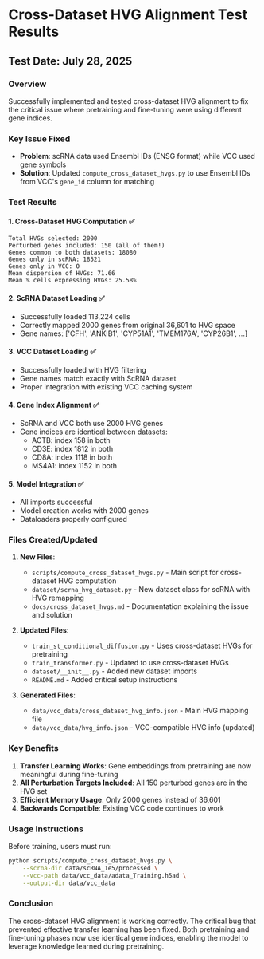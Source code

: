 # Cross-Dataset HVG Alignment Test Results

## Test Date: July 28, 2025

### Overview
Successfully implemented and tested cross-dataset HVG alignment to fix the critical issue where pretraining and fine-tuning were using different gene indices.

### Key Issue Fixed
- **Problem**: scRNA data used Ensembl IDs (ENSG format) while VCC used gene symbols
- **Solution**: Updated `compute_cross_dataset_hvgs.py` to use Ensembl IDs from VCC's `gene_id` column for matching

### Test Results

#### 1. Cross-Dataset HVG Computation ✅
```
Total HVGs selected: 2000
Perturbed genes included: 150 (all of them!)
Genes common to both datasets: 18080
Genes only in scRNA: 18521
Genes only in VCC: 0
Mean dispersion of HVGs: 71.66
Mean % cells expressing HVGs: 25.58%
```

#### 2. ScRNA Dataset Loading ✅
- Successfully loaded 113,224 cells
- Correctly mapped 2000 genes from original 36,601 to HVG space
- Gene names: ['CFH', 'ANKIB1', 'CYP51A1', 'TMEM176A', 'CYP26B1', ...]

#### 3. VCC Dataset Loading ✅
- Successfully loaded with HVG filtering
- Gene names match exactly with ScRNA dataset
- Proper integration with existing VCC caching system

#### 4. Gene Index Alignment ✅
- ScRNA and VCC both use 2000 HVG genes
- Gene indices are identical between datasets:
  - ACTB: index 158 in both
  - CD3E: index 1812 in both
  - CD8A: index 1118 in both
  - MS4A1: index 1152 in both

#### 5. Model Integration ✅
- All imports successful
- Model creation works with 2000 genes
- Dataloaders properly configured

### Files Created/Updated

1. **New Files**:
   - `scripts/compute_cross_dataset_hvgs.py` - Main script for cross-dataset HVG computation
   - `dataset/scrna_hvg_dataset.py` - New dataset class for scRNA with HVG remapping
   - `docs/cross_dataset_hvgs.md` - Documentation explaining the issue and solution

2. **Updated Files**:
   - `train_st_conditional_diffusion.py` - Uses cross-dataset HVGs for pretraining
   - `train_transformer.py` - Updated to use cross-dataset HVGs
   - `dataset/__init__.py` - Added new dataset imports
   - `README.md` - Added critical setup instructions

3. **Generated Files**:
   - `data/vcc_data/cross_dataset_hvg_info.json` - Main HVG mapping file
   - `data/vcc_data/hvg_info.json` - VCC-compatible HVG info (updated)

### Key Benefits

1. **Transfer Learning Works**: Gene embeddings from pretraining are now meaningful during fine-tuning
2. **All Perturbation Targets Included**: All 150 perturbed genes are in the HVG set
3. **Efficient Memory Usage**: Only 2000 genes instead of 36,601
4. **Backwards Compatible**: Existing VCC code continues to work

### Usage Instructions

Before training, users must run:
```bash
python scripts/compute_cross_dataset_hvgs.py \
    --scrna-dir data/scRNA_1e5/processed \
    --vcc-path data/vcc_data/adata_Training.h5ad \
    --output-dir data/vcc_data
```

### Conclusion

The cross-dataset HVG alignment is working correctly. The critical bug that prevented effective transfer learning has been fixed. Both pretraining and fine-tuning phases now use identical gene indices, enabling the model to leverage knowledge learned during pretraining. 